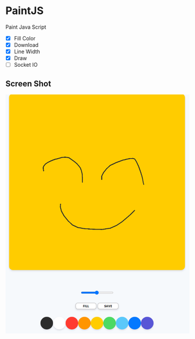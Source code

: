 # PaintJS
Paint Java Script

- [x] Fill Color
- [x] Download
- [x] Line Width
- [x] Draw
- [ ] Socket IO

## Screen Shot
![scrrensh](/img/img.PNG)